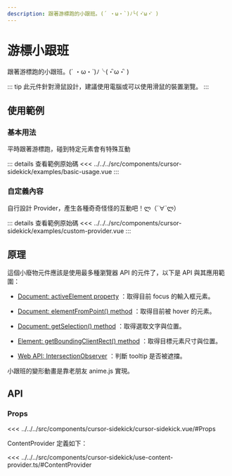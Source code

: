 ```yaml
---
description: 跟著游標跑的小跟班。(´ ・ω・`)ﾉ╰(・ิω・ิ )
---
```


<script setup>
import BasicUsage from '../../../src/components/cursor-sidekick/examples/basic-usage.vue'
import CustomProvider from '../../../src/components/cursor-sidekick/examples/custom-provider.vue'
</script>

# 游標小跟班

跟著游標跑的小跟班。(´ ・ω・`)ﾉ╰(・ิω・ิ )

::: tip
此元件針對滑鼠設計，建議使用電腦或可以使用滑鼠的裝置瀏覽。
:::

## 使用範例

### 基本用法

平時跟著游標跑，碰到特定元素會有特殊互動

<basic-usage/>

::: details 查看範例原始碼
<<< ../../../src/components/cursor-sidekick/examples/basic-usage.vue
:::

### 自定義內容

自行設計 Provider，產生各種奇奇怪怪的互動吧！ლ（´∀`ლ）

<custom-provider/>

::: details 查看範例原始碼
<<< ../../../src/components/cursor-sidekick/examples/custom-provider.vue
:::

## 原理

這個小廢物元件應該是使用最多種瀏覽器 API 的元件了，以下是 API 與其應用範圍：

- [Document: activeElement property](https://developer.mozilla.org/en-US/docs/Web/API/Document/activeElement)
：取得目前 focus 的輸入框元素。

- [Document: elementFromPoint() method](https://developer.mozilla.org/en-US/docs/Web/API/Document/elementFromPoint)
：取得目前被 hover 的元素。

- [Document: getSelection() method](https://developer.mozilla.org/en-US/docs/Web/API/Document/getSelection)
：取得選取文字與位置。

- [Element: getBoundingClientRect() method](https://developer.mozilla.org/en-US/docs/Web/API/Element/getBoundingClientRect)
：取得目標元素尺寸與位置。

- [Web API: IntersectionObserver](https://developer.mozilla.org/zh-CN/docs/Web/API/IntersectionObserver)
：判斷 tooltip 是否被遮擋。

小跟班的變形動畫是靠老朋友 anime.js 實現。

## API

### Props

<<< ../../../src/components/cursor-sidekick/cursor-sidekick.vue/#Props

ContentProvider 定義如下：

<<< ../../../src/components/cursor-sidekick/use-content-provider.ts/#ContentProvider
